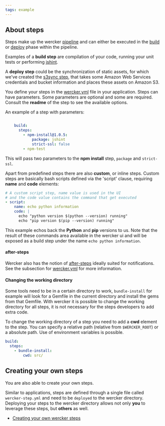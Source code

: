 ```yaml
---
tags: example
---
```


## About steps

Steps make up the wercker
[pipeline](/docs/pipeline/about.html) and can either be
executed in the [build](/docs/build/about.html) or
[deploy](/docs/deploys/deploy-steps.html) phase within the pipeline.

Examples of a **build step** are compilation of your code, running your
unit tests or performing
[jshint](https://github.com/wercker/step-jshint/).

A **deploy step** could be the synchronization of static assets, for
which we've created the [s3sync step](https://github.com/wercker/step-s3sync/),
that takes some Amazon Web Services credentials and bucket information and 
places these assets on Amazon S3.

You define your steps in the [wercker.yml](/docs/wercker-yml/creating-a-yaml.html) file
in your application. Steps can have parameters. Some parameters are 
optional and some are required. Consult the **readme** of the step to see the 
available options.

An example of a step with parameters:

```yaml

    build:
      steps:
        - npm-install@1.0.5:
            package: jshint
            strict-ssl: false
        - npm-test

```

This will pass two parameters to the **npm install** step, `package` and `strict-ssl`.

Apart from predefined steps there are also **custom**, or inline 
steps. Custom steps are basically bash scripts defined via the 'script' clause,
requiring **name** and **code** elements:

```yaml
# A custom script step, name value is used in the UI
# and the code value contains the command that get executed
- script:
    name: echo python information
    code: |
      echo "python version $(python --version) running"
      echo "pip version $(pip --version) running"
```

This example echos back the **Python** and **pip** versions to us. Note
that the result of these commands area available in the wercker ui and
will be exposed as a build step under the name `echo python
information`.

#### after-steps

Wercker also has the notion of [after-steps](/docs/steps/after-steps.html) ideally suited for notifications. See the subsection for [wercker.yml](/docs/wercker-yml) for more information.

#### Changing the working directory

Some tools need to be in a certain directory to work, `bundle-install` for example will look for a Gemfile in the current directory and install the gems from that Gemfile. With wercker it is possible to change the working directory for all steps, it is not necessary for the steps developers to add extra code.

To change the working directory of a step you need to add a **cwd** element to the step. You can specify a relative path (relative from `$WERCKER_ROOT`) or a absolute path. Use of environment variables is possible.

```yaml
build:
  steps:
    - bundle-install:
        cwd: src/
```

## Creating your own steps

You are also able to create your own steps.

Similar to applications, steps are defined through a single file called
`wercker-step.yml` and need to be `deployed` to the wercker directory.
Deploying your steps to the wercker directory allows not only **you** to
leverage these steps, but **others** as well.


* [Creating your own wercker steps](/docs/steps/creating-steps.html)

